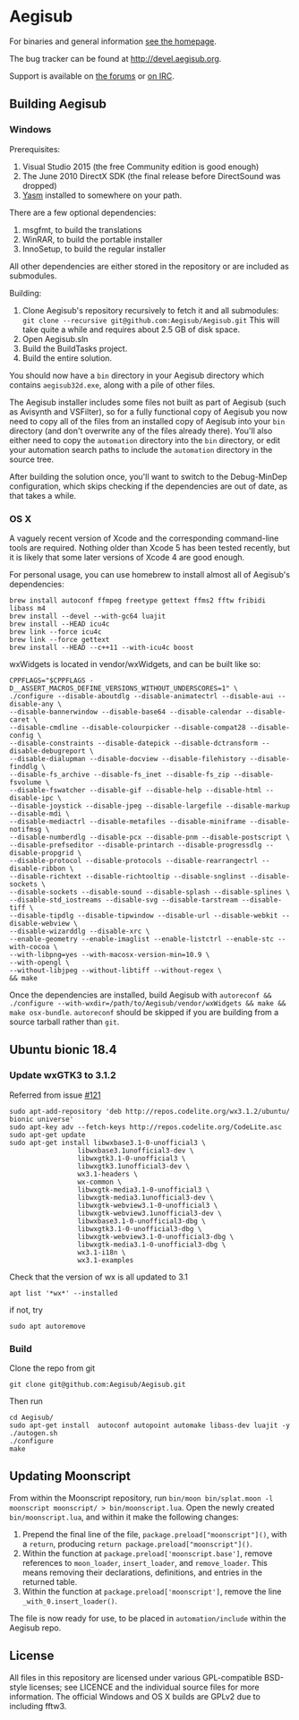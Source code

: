 # Aegisub

For binaries and general information [see the homepage](http://www.aegisub.org).

The bug tracker can be found at http://devel.aegisub.org.

Support is available on [the forums](http://forum.aegisub.org) or [on IRC](irc://irc.rizon.net/aegisub).

## Building Aegisub

### Windows

Prerequisites:

1. Visual Studio 2015 (the free Community edition is good enough)
2. The June 2010 DirectX SDK (the final release before DirectSound was dropped)
3. [Yasm](http://yasm.tortall.net/) installed to somewhere on your path.

There are a few optional dependencies:

1. msgfmt, to build the translations
2. WinRAR, to build the portable installer
3. InnoSetup, to build the regular installer

All other dependencies are either stored in the repository or are included as submodules.

Building:

1. Clone Aegisub's repository recursively to fetch it and all submodules: `git clone --recursive git@github.com:Aegisub/Aegisub.git` This will take quite a while and requires about 2.5 GB of disk space.
2. Open Aegisub.sln
3. Build the BuildTasks project.
4. Build the entire solution.

You should now have a `bin` directory in your Aegisub directory which contains `aegisub32d.exe`, along with a pile of other files.

The Aegisub installer includes some files not built as part of Aegisub (such as Avisynth and VSFilter), so for a fully functional copy of Aegisub you now need to copy all of the files from an installed copy of Aegisub into your `bin` directory (and don't overwrite any of the files already there).
You'll also either need to copy the `automation` directory into the `bin` directory, or edit your automation search paths to include the `automation` directory in the source tree.

After building the solution once, you'll want to switch to the Debug-MinDep configuration, which skips checking if the dependencies are out of date, as that takes a while.

### OS X

A vaguely recent version of Xcode and the corresponding command-line tools are required.
Nothing older than Xcode 5 has been tested recently, but it is likely that some later versions of Xcode 4 are good enough.

For personal usage, you can use homebrew to install almost all of Aegisub's dependencies:

	brew install autoconf ffmpeg freetype gettext ffms2 fftw fribidi libass m4
	brew install --devel --with-gc64 luajit
	brew install --HEAD icu4c
	brew link --force icu4c
	brew link --force gettext
	brew install --HEAD --c++11 --with-icu4c boost

wxWidgets is located in vendor/wxWidgets, and can be built like so:

	CPPFLAGS="$CPPFLAGS -D__ASSERT_MACROS_DEFINE_VERSIONS_WITHOUT_UNDERSCORES=1" \
	./configure --disable-aboutdlg --disable-animatectrl --disable-aui --disable-any \
	--disable-bannerwindow --disable-base64 --disable-calendar --disable-caret \
	--disable-cmdline --disable-colourpicker --disable-compat28 --disable-config \
	--disable-constraints --disable-datepick --disable-dctransform --disable-debugreport \
	--disable-dialupman --disable-docview --disable-filehistory --disable-finddlg \
	--disable-fs_archive --disable-fs_inet --disable-fs_zip --disable-fsvolume \
	--disable-fswatcher --disable-gif --disable-help --disable-html --disable-ipc \
	--disable-joystick --disable-jpeg --disable-largefile --disable-markup --disable-mdi \
	--disable-mediactrl --disable-metafiles --disable-miniframe --disable-notifmsg \
	--disable-numberdlg --disable-pcx --disable-pnm --disable-postscript \
	--disable-prefseditor --disable-printarch --disable-progressdlg --disable-propgrid \
	--disable-protocol --disable-protocols --disable-rearrangectrl --disable-ribbon \
	--disable-richtext --disable-richtooltip --disable-snglinst --disable-sockets \
	--disable-sockets --disable-sound --disable-splash --disable-splines \
	--disable-std_iostreams --disable-svg --disable-tarstream --disable-tiff \
	--disable-tipdlg --disable-tipwindow --disable-url --disable-webkit --disable-webview \
	--disable-wizarddlg --disable-xrc \
	--enable-geometry --enable-imaglist --enable-listctrl --enable-stc --with-cocoa \
	--with-libpng=yes --with-macosx-version-min=10.9 \
	--with-opengl \
	--without-libjpeg --without-libtiff --without-regex \
	&& make

Once the dependencies are installed, build Aegisub with `autoreconf && ./configure --with-wxdir=/path/to/Aegisub/vendor/wxWidgets && make && make osx-bundle`.
`autoreconf` should be skipped if you are building from a source tarball rather than `git`.

## Ubuntu bionic 18.4

### Update wxGTK3 to 3.1.2
Referred from issue [#121](https://github.com/Aegisub/Aegisub/issues/121#issuecomment-500085028)

```
sudo apt-add-repository 'deb http://repos.codelite.org/wx3.1.2/ubuntu/ bionic universe'
sudo apt-key adv --fetch-keys http://repos.codelite.org/CodeLite.asc
sudo apt-get update
sudo apt-get install libwxbase3.1-0-unofficial3 \
                 libwxbase3.1unofficial3-dev \
                 libwxgtk3.1-0-unofficial3 \
                 libwxgtk3.1unofficial3-dev \
                 wx3.1-headers \
                 wx-common \
                 libwxgtk-media3.1-0-unofficial3 \
                 libwxgtk-media3.1unofficial3-dev \
                 libwxgtk-webview3.1-0-unofficial3 \
                 libwxgtk-webview3.1unofficial3-dev \
                 libwxbase3.1-0-unofficial3-dbg \
                 libwxgtk3.1-0-unofficial3-dbg \
                 libwxgtk-webview3.1-0-unofficial3-dbg \
                 libwxgtk-media3.1-0-unofficial3-dbg \
                 wx3.1-i18n \
                 wx3.1-examples
```

Check that the version of wx is all updated to 3.1
```
apt list '*wx*' --installed
```
if not, try
```
sudo apt autoremove
```


### Build
Clone the repo from git 
```
git clone git@github.com:Aegisub/Aegisub.git
```
Then run
```
cd Aegisub/
sudo apt-get install  autoconf autopoint automake libass-dev luajit -y
./autogen.sh
./configure
make
```

## Updating Moonscript

From within the Moonscript repository, run `bin/moon bin/splat.moon -l moonscript moonscript/ > bin/moonscript.lua`.
Open the newly created `bin/moonscript.lua`, and within it make the following changes:

1. Prepend the final line of the file, `package.preload["moonscript"]()`, with a `return`, producing `return package.preload["moonscript"]()`.
2. Within the function at `package.preload['moonscript.base']`, remove references to `moon_loader`, `insert_loader`, and `remove_loader`. This means removing their declarations, definitions, and entries in the returned table.
3. Within the function at `package.preload['moonscript']`, remove the line `_with_0.insert_loader()`.

The file is now ready for use, to be placed in `automation/include` within the Aegisub repo.

## License

All files in this repository are licensed under various GPL-compatible BSD-style licenses; see LICENCE and the individual source files for more information.
The official Windows and OS X builds are GPLv2 due to including fftw3.
